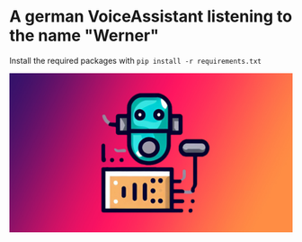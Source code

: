 # A german VoiceAssistant listening to the name "Werner"


Install the required packages with ```pip install -r requirements.txt```


<img src="images/banner.jpg"/>
